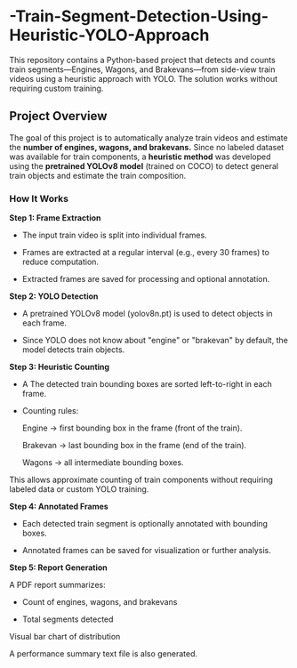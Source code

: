 # -Train-Segment-Detection-Using-Heuristic-YOLO-Approach
This repository contains a Python-based project that detects and counts train segments—Engines, Wagons, and Brakevans—from side-view train videos using a heuristic approach with YOLO. The solution works without requiring custom training.

## Project Overview ##
The goal of this project is to automatically analyze train videos and estimate the **number of engines, wagons, and brakevans.**
Since no labeled dataset was available for train components, a **heuristic method** was developed using the **pretrained YOLOv8 model** (trained on COCO) to detect general train objects and estimate the train composition.

### How It Works ###
**Step 1: Frame Extraction**
  *  The input train video is split into individual frames.

  *  Frames are extracted at a regular interval (e.g., every 30 frames) to reduce computation.

  *  Extracted frames are saved for processing and optional annotation.

**Step 2: YOLO Detection**

  *  A pretrained YOLOv8 model (yolov8n.pt) is used to detect objects in each frame.

  *  Since YOLO does not know about "engine" or "brakevan" by default, the model detects train objects.

**Step 3: Heuristic Counting**

  *  A  The detected train bounding boxes are sorted left-to-right in each frame.

  *  Counting rules:

        Engine → first bounding box in the frame (front of the train).

        Brakevan → last bounding box in the frame (end of the train).

        Wagons → all intermediate bounding boxes.

This allows approximate counting of train components without requiring labeled data or custom YOLO training.

**Step 4: Annotated Frames**

  *  Each detected train segment is optionally annotated with bounding boxes.

  *  Annotated frames can be saved for visualization or further analysis.

**Step 5: Report Generation**

  A PDF report summarizes:

  *  Count of engines, wagons, and brakevans

  *  Total segments detected

Visual bar chart of distribution

A performance summary text file is also generated.
